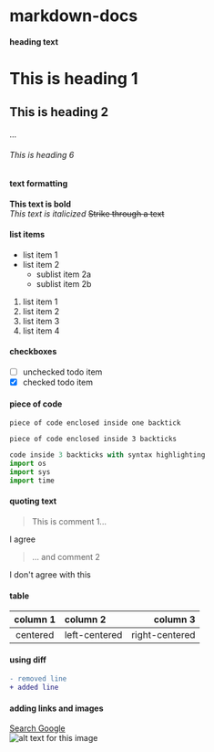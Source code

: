 # markdown-docs

#### heading text

# This is heading 1
## This is heading 2
...
###### This is heading 6



#### text formatting

**This text is bold**  
*This text is italicized* 
~~Strike through a text~~ 

#### list items

- list item 1 
- list item 2 
   - sublist item 2a  
   - sublist item 2b  

1. list item 1 
1. list item 2 
1. list item 3 
1. list item 4 


#### checkboxes

- [ ] unchecked todo item 
- [x] checked todo item 

#### piece of code 

`piece of code enclosed inside one backtick` 

```
piece of code enclosed inside 3 backticks 

```


```python
code inside 3 backticks with syntax highlighting
import os
import sys
import time
```


#### quoting text

> This is comment 1... 

I agree 

> ... and comment 2 

I don't agree with this 


#### table

| column 1 | column 2 | column 3 | 
| :---: | :--- | ---: | 
| centered | left-centered | right-centered | 


#### using diff 

```diff
- removed line
+ added line
```


#### adding links and images

[Search Google](https://www.google.com)   
![alt text for this image](https://external-content.duckduckgo.com/iu/?u=https%3A%2F%2Ftse2.mm.bing.net%2Fth%3Fid%3DOIP.6l_qfTt4t-yhfyIaf1NAMAHaE8%26pid%3DApi&f=1)
